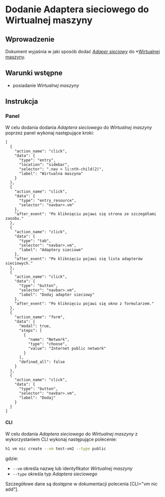 # Dodanie Adaptera sieciowego do Wirtualnej maszyny

## Wprowadzenie

Dokument wyjaśnia w jaki sposób dodać *[Adaper sieciowy](/resource/networking/network-adapter.md)* do *[Wirtualnej maszyny](/resource/compute/virtual-machine.md).

## Warunki wstępne

* posiadanie *Wirtualnej maszyny*

## Instrukcja

### Panel

W celu dodania dodania *Adaptera sieciowego* do *Wirtualnej maszyny* poprzez panel wykonaj następujące kroki:

```guide
[
  {
    "action_name": "click",
    "data": {
      "type": "entry",
      "location": "sidebar",
      "selector": ".nav > li:nth-child(2)",
      "label": "Wirtualna maszyna"
    }
  },
  {
    "action_name": "click",
    "data": {
      "type": "entry_resource",
      "selector": "navbar>.vm"
    },
    "after_event": "Po kliknięciu pojawi się strona ze szczegółami zasobu."
  },
  {
    "action_name": "click",
    "data": {
      "type": "tab",
      "selector": "navbar>.vm",
      "label": "Adaptery sieciowe"
    },
    "after_event": "Po kliknięciu pojawi się lista adapterów sieciowych."
  },
  {
    "action_name": "click",
    "data": {
      "type": "button",
      "selector": "navbar>.vm",
      "label": "Dodaj adapter sieciowy"
    },
    "after_event": "Po kliknięciu pojawi się okno z formularzem."
  },
  {
    "action_name": "form",
    "data": {
      "modal": true,
      "steps": [
        {
          "name": "Network",
          "type": "choose",
          "value": "Internet public network"
        }
      ],
      "defined_all": false
    }
  },
  {
    "action_name": "click",
    "data": {
      "type": "button",
      "selector": "navbar>.vm",
      "label": "Dodaj"
    }
  }
]
```

#### CLI

W celu dodania *Adaptera sieciowego* do *Wirtualnej maszyny* z wykorzystaniem CLI wykonaj następujące polecenie:

```bash
h1 vm nic create --vm test-vm2 --type public
```

gdzie:

 * ```--vm``` określa nazwę lub identyfikator *Wirtualnej maszyny*
 * ```--type``` określa typ *Adaptera sieciowego*

Szczegółowe dane są dostępne w dokumentacji polecenia [CLI="vm nic add"].
